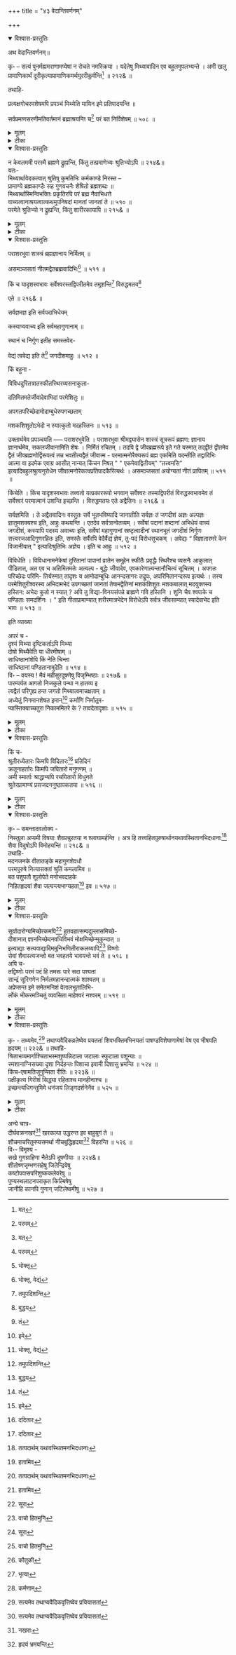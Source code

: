+++
title = "४३ वेदान्तिवर्णनम्"

+++

<details open><summary>विश्वास-प्रस्तुतिः</summary>

अथ वेदान्तिवर्णनम्॥

कृ॰ – सत्यं पुनर्मह्यमराणामप्येषां न रोचते नमस्क्रिया । यदेतेषु मिथ्यावादिन एव बहुलमुपलभ्यन्ते । अमी खलु प्रामाणिकार्थं दूरीकृत्याप्रामाणिकमर्थमुररीकुर्वन्ति[^674] ॥ २१२& ॥

[^674]:
     मत


तथाहि-

प्रत्यक्षगोचरमशेषमपि प्रपञ्चं मिथ्येति मायिन इमे प्रतिपादयन्ति ॥ 

सर्वप्रमाणसरणीमतिवर्तमानं ब्रह्माश्रयन्ति च[^675] परं बत निर्विशेषम् ॥ ५०८ ॥

[^675]:
     परमम्
</details>

<details><summary>मूलम्</summary>

अथ वेदान्तिवर्णनम्॥

कृ॰ – सत्यं पुनर्मह्यमराणामप्येषां न रोचते नमस्क्रिया । यदेतेषु मिथ्यावादिन एव बहुलमुपलभ्यन्ते । अमी खलु प्रामाणिकार्थं दूरीकृत्याप्रामाणिकमर्थमुररीकुर्वन्ति[^674] ॥ २१२& ॥

[^674]:
     मत


तथाहि-

प्रत्यक्षगोचरमशेषमपि प्रपञ्चं मिथ्येति मायिन इमे प्रतिपादयन्ति ॥ 

सर्वप्रमाणसरणीमतिवर्तमानं ब्रह्माश्रयन्ति च[^675] परं बत निर्विशेषम् ॥ ५०८ ॥

[^675]:
     परमम्
</details>

<details><summary>टीका</summary>

सत्यमिति । सत्यं 'क्रियासार्थित —' इत्यादिनोक्तं तथ्यमेव, पुनः किंतु एषां मह्यमराणामपि ब्राह्मणानामपि, अपिशब्दात्तत्वतस्तेषां पूज्यत्वं सूचितम् । नमस्क्रिया नमस्करणं, मह्यमिति शेषः । न रोचते । यद्यस्मादेतेषु ब्राह्मणेषु मध्ये मिथ्यावादिनः प्रपञ्चमिथ्याभाषिणः, असत्यभाषणशीला एव च बहुलं उपलभ्यन्ते दृश्यन्ते । अमी ब्राह्मणाः खलु प्रमाणेन चक्षुरादीन्द्रियसंनिकर्षेण प्रत्यक्षतया सिद्ध: प्रामाणिकः, शास्त्रतः सिद्धश्च तमर्थं शरीरादेः सत्यत्वादिकं कर्तव्यादिकं च दूरीकृत्य परित्यज्य, अप्रामाणिकं “यतो वाचो निवर्तन्ते अप्राप्य मनसा सह, न चक्षुषा गृह्यते नापि वाचा, नायमात्मा प्रवचनेन लभ्यो न मेधया न बहुना श्रुते न " इत्यादिश्रुतिभिः सर्वप्रमाणागोचरं स्वकपोलकल्पितं च अर्थम् उररीकुर्वन्ति अङ्गीकुर्वन्ति ॥ २१२& ॥

उक्तमेवार्थं विशदीकरोति—- प्रत्यक्षगोचरमिति । प्रत्यक्षस्य चक्षुरादीन्द्रियजातस्य गोचरं विषयीभूतमपि, सर्वैराकीटपतङ्गमा च देवर्षिभ्यः साक्षात्क्रियमाणतया दुःशकापह्नवमपीत्य हो साहसमिति भावः । अशेषं सकलं प्रपञ्चं चराचरात्मकं जगत् इमे पुरोदृश्यमाना मायायाः अविद्याया संबन्धो येषां ते मायिनः, संबन्धे मतुप् । स च प्रतिपाद्यप्रतिपादकभावः । मायावादिन इत्यर्थः । पक्षे मायिनः कपटिन: मिथ्येति स्वेन रूपेण निस्तत्त्व इति प्रतिपादयन्ति । " सर्वं विकारजातं मायामात्रं " द्वितीयकारणाभावादनुत्पन्नमिदं जगत् इदं प्रपञ्चं नास्त्येव नोत्पन्नं नो स्थितं जगत् " इत्यादिवचनैरिति भावः । पक्षे मिथ्येति परप्रतारणाय वास्तवरूपविपर्यासेन यथा— हीरकादिकं काचत्वेन प्रतिपादयन्ति महत्यारभट्या समर्थयन्ति । किं तर्हि ते परमार्थसन्न किमप्यङ्गीकुर्वन्तीत्याकाङ्क्षायामाह —– सर्वप्रमाणेति । सर्वाणि च प्रत्यक्षागमादीनि तत्र प्रत्यक्षाणि चक्षुरादीन्द्रियाणि आगमा-

च तेषां सरणीं पद्धतिं अतिक्रम्य वर्तमानं ' न

पुनः सरोषम् —   
हन्त ! ब्रह्मबन्धव इमे ब्रह्मणे परस्मै द्रुह्यन्ति ॥ २१३& ॥   
यतः   
यदेव सर्वज्ञमपास्तदोषं भवार्तिहारि श्रुतमागमान्ते ॥   
अज्ञं परं ब्रह्म तदेव भुङ्क्ते[^676] संसारतापानिति संगिरन्ते ॥ ५०९ ॥

[^676]:
     भोक्तृ


व्याख्या

तत्र चक्षुर्गच्छति न वाग्गच्छति नो मनो न विद्मो न विजानीमो यथैतदनुशिष्यादन्यदेव तद्विदितादथो अविदितादधि । इति शुश्रुम पूर्वेषां ये नस्तद्व्याचचक्षिरे । " " नायमात्मा प्रवचनेन लभ्यो न मेधया न बहुना श्रुतेन ।” इत्यादिबहुश्रुतेः सर्वप्रत्यक्षागमप्रमाणातीतमित्यर्थः । पक्षे सर्व प्रमाणबहिर्भूतत्वात्स्वकपोलकल्पितमित्यर्थः । अत एव विशिष्यते इतरव्यावृत्तत्वेन ज्ञायते यैस्ते विशेषाः प्रकाराः । धर्मा इति यावत् । ते निर्गता यस्मात् तन्निर्विशेषम् । पक्षे आदरातिशयप्रयोजकानितरसाधारणप्रशस्तगुणरहितं; परं “इन्द्रियाणि पराण्याहुरिन्द्रियेभ्यः परं मनः । मनसस्तु परा बुद्धिर्यो बुद्धेः परतस्तु सः ।" इत्यादिभगवद्वाक्यप्रामाण्यात्सर्वेभ्यः श्रेष्ठतमं पक्षे कुत्रापि केनाप्यदृष्टपूर्वस्वभावकं सकललोकविलक्षणमिति यावत् । ब्रह्म आश्रयन्ति स्वीकुर्वन्ति । बतेत्यानन्दे खेदे च ॥ ५०८ ॥

ननु परं ब्रह्माश्रयन्ति चेत् का हानि: सम्यगेव तदित्याशङ्कयाह - हन्तेति । ब्रह्मबन्धवः दुष्टब्राह्मणाः परस्मै इन्द्रियसंघातात् परत्र वर्तमानाय ब्रह्मणे परमात्मने द्रुह्यन्ति ॥ २१३& ॥

द्रोहप्रकारमेवोपपादयति-यदेवेति । आगमान्ते वेदान्ते यदेव ब्रह्म सर्वं जाग्रत्-स्वप्न सुषुप्त्यात्मकमवस्थात्रयं जानाति अन्तर्यामित्वेन प्रत्यक्षयतीति तथाभूतं सर्गस्थित्यादिकं वा जानातीति । तथा च श्रुतिः -- “ यः सर्वज्ञः सर्वविद् यस्यैष महिमा भुवि । " इति । अत एव अपास्ताः निर्गताः दोषाः जन्मादिविकारा यस्मात् तत् " न जायते म्रियते वा विपश्चिन्नायं कुतश्चिन्न बभूव कश्चित् । अजो नित्यः शाश्वतोऽयं पुराणो न हन्यते हन्यमाने शरीरे ।” इति श्रुतिरत्रार्थे प्रमाणम् । भवार्तिहारि संसारदुःखनिवर्तकं ज्ञात्वा स देवं सर्वपाशापहानिः क्षीणैः क्लेशैर्जन्ममृत्युप्रहाणिः । " इति श्रुतिरपि । इति श्रुतं आकर्णितं, तदेव परं ब्रह्म अज्ञं जीववत् किंचिज्ज्ञं, अल्पार्थे नव् । संसारतापान् जन्म-जरा-मरणादीन् भुङ्क्ते इति संगिरन्ते । " ज्ञाज्ञौ द्वावज्ञावनीशावजा ह्येका भोक्त-भोगार्थयुक्ता । अनन्तश्चात्मा विश्वरूपो ह्यकर्ता" । " द्वा सुपर्णा सयुजा सखाया समानं वृक्षं परिषस्वजाते । तयोरन्यः पिप्पलं स्वाद्वत्त्यनश्नन्नन्यो अभिचाकशीति । " इत्यादिबहुलश्रुतिभ्यः प्रतिपादयन्ति । जीव-ब्रह्मणोरैक्यप्रतिपादकानामेतत्कथनं व्याहन्यत इति भावः ॥ ५०९ ॥
</details>

<details open><summary>विश्वास-प्रस्तुतिः</summary>

न केवलममी परस्मै ब्रह्मणे द्रुह्यन्ति, किंतु तत्प्रमाणेभ्यः श्रुतिभ्योऽपि ॥ २१४&॥   
यतः-   
मिथ्यार्थावेदकत्वात् श्रुतिषु कुमतिभिः कर्मकाण्डे निरस्त –   
प्रामाण्ये ब्रह्मकाण्डैः सह गुणवचनैः शेषितो ब्रह्मशब्दः ॥   
मिथ्यार्थास्मिन्विभक्तिः प्रकृतिरपि परं ब्रह्म नैवाभिधत्ते   
वाच्यत्वानाश्रयत्वात्कथमुपनिषदां मानतां जानतां ते ॥ ५१० ॥   
परमेते श्रुतिभ्यो न द्रुह्यन्ति, किंतु शारीरकायापि ॥ २१५& ॥
</details>

<details><summary>मूलम्</summary>

न केवलममी परस्मै ब्रह्मणे द्रुह्यन्ति, किंतु तत्प्रमाणेभ्यः श्रुतिभ्योऽपि ॥ २१४&॥   
यतः-   
मिथ्यार्थावेदकत्वात् श्रुतिषु कुमतिभिः कर्मकाण्डे निरस्त –   
प्रामाण्ये ब्रह्मकाण्डैः सह गुणवचनैः शेषितो ब्रह्मशब्दः ॥   
मिथ्यार्थास्मिन्विभक्तिः प्रकृतिरपि परं ब्रह्म नैवाभिधत्ते   
वाच्यत्वानाश्रयत्वात्कथमुपनिषदां मानतां जानतां ते ॥ ५१० ॥   
परमेते श्रुतिभ्यो न द्रुह्यन्ति, किंतु शारीरकायापि ॥ २१५& ॥
</details>

<details><summary>टीका</summary>

नेति । तस्मिन् परब्रह्मणि विषये यानि प्रमाणानि यथार्थतद्भावप्रतिपादकानि तेभ्यः, श्रुतिभ्यः उपनिषद्भ्योऽपि द्रुह्यन्ति ॥ २१४& ॥

द्रोहप्रकारमेवाह - मिथ्येति । श्रुतिषु कर्मब्रह्मपरेषु सर्वेषु वेदवाक्येषु मध्ये मिथ्यार्थानां असत्यार्थानां " ज्योतिष्टोमेन स्वर्गकामो यजेत ” इत्यादिश्रुतिभिः स्वर्गप्राप्त्यादिरूपाणां आवेदकत्वाद्बोधकत्वाद्धेतोः कर्मकाण्डे मन्त्रब्राह्मणात्मके ब्रह्मकाण्डैः अपवादरूपोपनिषद्वाक्यैः " तद्यथेह कर्मचितो लोकः क्षीयत एवमेवामुत्र पुण्यचितो लोकः क्षीयते" इत्यादिभिः निरस्तं निवारितं प्रामाण्यं यस्य तथाभूते सति एभिः कुमतिभिः कुत्सितबुद्धिभिः, 'कुं कुत्सितं असत्यं प्रपञ्चं अतन्ति जानन्तीति तैः कुमतिभिः प्रपञ्चमिथ्यात्वज्ञातृभिरित्यर्थः । ' इति भावदर्प- णव्याख्यायामर्थान्तरं दृश्यते । तत्पक्षे । ' अत सातत्यगमने ' इत्यस्माद्धातोर्गत्य- र्थात् औणादिक इप्रत्यय इत्यवगन्तव्यम् । गत्यर्थस्य ज्ञानार्थकत्वं च । गुणवचनैः सगुणेश्वरप्रतिपादकैः कर्मकाण्डवाक्यैः सह ब्रह्म इत्येक एव शब्द: शेषितः एकार्थीकृतः, तत्र प्रमाणत्वेन स्वीकृत इत्यर्थः । उपनिषदां कर्मकाण्डापवादरूपत्वादेतदयुक्तमिति भावः । किंच अस्मिन् ब्रह्मशब्दे विभक्तिः सु औ इत्यादिरूपा मिथ्यार्था निरर्थका । ब्रह्मणः सदैकरूपत्वात् द्वित्वबहुत्वाभावादित्यर्थः । ततश्च प्रकृतिः केवलं विभक्तिरहितं रूपं वाच्यत्वस्य शब्दप्रतिपाद्यत्वस्य अनाश्रयत्वादनधिकरणत्वाद्धेतोः परं ब्रह्म नैवाभिधत्ते नैव बोधयति । ततः ते अद्वैतवादिनः उपनिषदां मानतां प्रामाण्यं कथं जानतां विदन्तु ? नैव ज्ञातुं शक्नु- वन्तीत्यर्थः ॥ ५१० ॥

परमिति । किंच परं अन्यदपि कथयामीति शेषः । एते केवलं श्रुतिभ्यो वेदेभ्य एव दुह्यन्तीत्येतावदेव न, किंतु शरीरमधिकृत्य कृतं शारीरकं श्रीमद्व्यासनिर्मितं ब्रह्मसूत्ररूपं शास्त्रं तस्मै अपि द्रुह्यन्ति । उपनिषत्प्रतिपादितार्थमेव स्पष्टीकर्तु तत्रभवता व्यासेन ब्रह्मसूत्ररूपं शास्त्रं व्यरचि, तत्रापि द्रोहाचरणमन्याय्यमित्यपिशब्दाद्बोध्यम् ॥ २१५& ॥
</details>

<details open><summary>विश्वास-प्रस्तुतिः</summary>

पराशरभुवा शास्त्रं ब्रह्मज्ञानाय निर्मितम् ॥

असमञ्जसतां नीतमद्वैतब्रह्मवादिभिः[^677] ॥ ५११ ॥

[^677]:
     भोक्तृ, वेद्यं 


किं च यादृशस्वभावः सर्वेश्वरस्तद्विपरीतमेव तमुशन्ति[^678] विरुद्धमतय[^679]

[^678]:
     तमुपदिशन्ति


[^679]:
     बुद्धय


एते ॥ २१६& ॥

सर्वज्ञमज्ञ इति सर्वपदाभिधेयम्

कस्याप्यवाच्य इति सर्वमहागुणानाम् ॥

स्थानं च निर्गुण इतीह समस्तवेद-

वेद्यं त्ववेद्य इति ते[^680] जगदीशमाहुः ॥ ५१२ ॥

[^680]:
     तं


किं बहुना -

विविधदुरितत्रातस्फीतस्थिरव्यसनाकुला-

दतिमितमतेर्जीवादेवाभिदां परमेशितुः ॥

अपगतपरिच्छेदामोदाम्बुधेरुपगच्छताम्

मशकशिशुतोऽभेदो न स्यात्कुतो मदहस्तिनः ॥ ५१३ ॥

उक्तार्थमेव प्रपञ्चयति —– पराशरभुवेति । पराशरभुवा श्रीमद्व्यासेन शास्त्रं सूत्ररूपं ब्रह्मण: ज्ञानाय ज्ञानार्थमेव, सकलजीवानामिति शेषः । निर्मितं रचितम् । तदपि द्वे जीवब्रह्मरूपे इते गते यस्मात् तद्द्वीतं द्वीतमेव द्वैतं जीवब्रह्मणोर्द्विरूपत्वं तन्न भवतीत्यद्वैतं जीवात्म - परमात्मनोरैक्यरूपं ब्रह्म एकमिति वदन्तीति तद्वादिभिः आत्मा वा इदमेक एवाग्र आसीत् नान्यत् किंचन मिषत् " " एकमेवाद्वितीयम्” “तत्त्वमसि” इत्यादिबहुलश्रुत्यनुरोधेन जीवात्मनोरेकत्वप्रतिपादकैरित्यर्थः । असमञ्जसतां अयोग्यतां नीतं प्रापितम् ॥ ५११ ॥

किंचेति । किंच यादृशस्वभावः तत्त्वतो यत्प्रकाररूपो भगवान् सर्वेश्वरः तस्माद्विपरीतं विरुद्धस्वभावमेव तं सर्वेश्वरं परमात्मानं उशन्ति इच्छन्ति । विरुद्धमतयः एते अद्वैतिनः ॥ २१६& ॥

सर्वज्ञमिति । ते अद्वैतवादिनः वस्तुतः सर्वे भूतभविष्यादि जानातीति सर्वज्ञः तं जगदीशं अज्ञः अल्पज्ञः ज्ञातुमशक्यश्च इति, आहुः कथयन्ति । एतदेव सर्वत्रान्वेतव्यम् । सर्वेषां पदानां शब्दानां अभिधेयं वाच्यं जगदीशं, कस्यापि पदस्य अवाच्यः इति, सर्वेषां महागुणानां स्रष्टृत्वादीनां स्थानभूतं जगदीशं निर्गुणः सत्त्वरजआदिगुणरहितः इति, समस्तैः सर्वैरपि वेदैर्वैद्यं ज्ञेयं, तु-पदं विरोधसूचकम् । अवेद्यः “ विज्ञातारमरे केन विजानीयात् " इत्यादिश्रुतिभिः अज्ञेय । इति च आहुः ॥ ५१२ ॥

विविधेति । विविधानामनेकेषां दुरितानां पापानां व्रातेन समूहेन स्फीतैः प्रवृद्धैः स्थिरैश्च व्यसनैः आकुलात् पीडितात्, अत एव च अतिमितमतेः अत्यल्प - बुद्धेः जीवादेव, एवकारेणात्यन्तानौचित्यं सूचितम् । अपगतः परिच्छेदः परिमि- तिर्यस्मात् तादृशः य आमोदाम्बुधिः आनन्दसागरः तद्रूपः, अपरिमितानन्दरूप इत्यर्थः । तस्य परमेशितुरीश्वरस्य अभिदामभेदं उपगच्छतां जानतां तेषामद्वैतिनां मशकशिशुतः मशकबालात् मदयुक्तस्य हस्तिन: अभेदः कुतो न स्यात् ? अपि तु विद्या-विनयसंपन्ने ब्राह्मणे गवि हस्तिनि । शुनि चैव श्वपाके च पण्डिताः समदर्शिनः । " इति गीताप्रामाण्यात् शरीरमात्रभेदेन विरोधेऽपि सर्वत्र जीवसाम्यात् स्यादेवाभेद इति भावः ॥ ५१३ ॥

इति व्याख्या

अपरं च -   
दृश्यं मिथ्या दृष्टिकर्ताऽपि मिथ्या   
दोषो मिथ्यैवेति या धीरमीषाम् ॥   
साधिष्ठानांशेपि किं नेति चिन्ता   
साधिष्ठानां पण्डितानामुदेति ॥ ५१४ ॥   
वि॰ – वयस्य ! मैवं महीसुरदूषणेषु विजृम्भिष्ठाः ॥ २१७& ॥   
पारम्पर्यत आगतो निजकुले पन्था न हातव्य इ   
त्यद्वैतं परिगृह्य हन्त जगतो मिथ्यात्वमाचक्षताम् ॥   
अध्येतुं निगमानशेषत इमान्[^681] कर्माणि निर्मातुम-   
प्यास्तिक्याच्चतुरा निकाममितरे के ? तावदेतादृशाः ॥ ५१५ ॥

[^681]:
     इमे
</details>

<details><summary>मूलम्</summary>

पराशरभुवा शास्त्रं ब्रह्मज्ञानाय निर्मितम् ॥

असमञ्जसतां नीतमद्वैतब्रह्मवादिभिः[^677] ॥ ५११ ॥

[^677]:
     भोक्तृ, वेद्यं 


किं च यादृशस्वभावः सर्वेश्वरस्तद्विपरीतमेव तमुशन्ति[^678] विरुद्धमतय[^679]

[^678]:
     तमुपदिशन्ति


[^679]:
     बुद्धय


एते ॥ २१६& ॥

सर्वज्ञमज्ञ इति सर्वपदाभिधेयम्

कस्याप्यवाच्य इति सर्वमहागुणानाम् ॥

स्थानं च निर्गुण इतीह समस्तवेद-

वेद्यं त्ववेद्य इति ते[^680] जगदीशमाहुः ॥ ५१२ ॥

[^680]:
     तं


किं बहुना -

विविधदुरितत्रातस्फीतस्थिरव्यसनाकुला-

दतिमितमतेर्जीवादेवाभिदां परमेशितुः ॥

अपगतपरिच्छेदामोदाम्बुधेरुपगच्छताम्

मशकशिशुतोऽभेदो न स्यात्कुतो मदहस्तिनः ॥ ५१३ ॥

उक्तार्थमेव प्रपञ्चयति —– पराशरभुवेति । पराशरभुवा श्रीमद्व्यासेन शास्त्रं सूत्ररूपं ब्रह्मण: ज्ञानाय ज्ञानार्थमेव, सकलजीवानामिति शेषः । निर्मितं रचितम् । तदपि द्वे जीवब्रह्मरूपे इते गते यस्मात् तद्द्वीतं द्वीतमेव द्वैतं जीवब्रह्मणोर्द्विरूपत्वं तन्न भवतीत्यद्वैतं जीवात्म - परमात्मनोरैक्यरूपं ब्रह्म एकमिति वदन्तीति तद्वादिभिः आत्मा वा इदमेक एवाग्र आसीत् नान्यत् किंचन मिषत् " " एकमेवाद्वितीयम्” “तत्त्वमसि” इत्यादिबहुलश्रुत्यनुरोधेन जीवात्मनोरेकत्वप्रतिपादकैरित्यर्थः । असमञ्जसतां अयोग्यतां नीतं प्रापितम् ॥ ५११ ॥

किंचेति । किंच यादृशस्वभावः तत्त्वतो यत्प्रकाररूपो भगवान् सर्वेश्वरः तस्माद्विपरीतं विरुद्धस्वभावमेव तं सर्वेश्वरं परमात्मानं उशन्ति इच्छन्ति । विरुद्धमतयः एते अद्वैतिनः ॥ २१६& ॥

सर्वज्ञमिति । ते अद्वैतवादिनः वस्तुतः सर्वे भूतभविष्यादि जानातीति सर्वज्ञः तं जगदीशं अज्ञः अल्पज्ञः ज्ञातुमशक्यश्च इति, आहुः कथयन्ति । एतदेव सर्वत्रान्वेतव्यम् । सर्वेषां पदानां शब्दानां अभिधेयं वाच्यं जगदीशं, कस्यापि पदस्य अवाच्यः इति, सर्वेषां महागुणानां स्रष्टृत्वादीनां स्थानभूतं जगदीशं निर्गुणः सत्त्वरजआदिगुणरहितः इति, समस्तैः सर्वैरपि वेदैर्वैद्यं ज्ञेयं, तु-पदं विरोधसूचकम् । अवेद्यः “ विज्ञातारमरे केन विजानीयात् " इत्यादिश्रुतिभिः अज्ञेय । इति च आहुः ॥ ५१२ ॥

विविधेति । विविधानामनेकेषां दुरितानां पापानां व्रातेन समूहेन स्फीतैः प्रवृद्धैः स्थिरैश्च व्यसनैः आकुलात् पीडितात्, अत एव च अतिमितमतेः अत्यल्प - बुद्धेः जीवादेव, एवकारेणात्यन्तानौचित्यं सूचितम् । अपगतः परिच्छेदः परिमि- तिर्यस्मात् तादृशः य आमोदाम्बुधिः आनन्दसागरः तद्रूपः, अपरिमितानन्दरूप इत्यर्थः । तस्य परमेशितुरीश्वरस्य अभिदामभेदं उपगच्छतां जानतां तेषामद्वैतिनां मशकशिशुतः मशकबालात् मदयुक्तस्य हस्तिन: अभेदः कुतो न स्यात् ? अपि तु विद्या-विनयसंपन्ने ब्राह्मणे गवि हस्तिनि । शुनि चैव श्वपाके च पण्डिताः समदर्शिनः । " इति गीताप्रामाण्यात् शरीरमात्रभेदेन विरोधेऽपि सर्वत्र जीवसाम्यात् स्यादेवाभेद इति भावः ॥ ५१३ ॥

इति व्याख्या

अपरं च -   
दृश्यं मिथ्या दृष्टिकर्ताऽपि मिथ्या   
दोषो मिथ्यैवेति या धीरमीषाम् ॥   
साधिष्ठानांशेपि किं नेति चिन्ता   
साधिष्ठानां पण्डितानामुदेति ॥ ५१४ ॥   
वि॰ – वयस्य ! मैवं महीसुरदूषणेषु विजृम्भिष्ठाः ॥ २१७& ॥   
पारम्पर्यत आगतो निजकुले पन्था न हातव्य इ   
त्यद्वैतं परिगृह्य हन्त जगतो मिथ्यात्वमाचक्षताम् ॥   
अध्येतुं निगमानशेषत इमान्[^681] कर्माणि निर्मातुम-   
प्यास्तिक्याच्चतुरा निकाममितरे के ? तावदेतादृशाः ॥ ५१५ ॥

[^681]:
     इमे
</details>

<details><summary>टीका</summary>

दृश्यमिति । द्रष्टुं योग्यं दृश्यं रज्जु - सर्पादि, शुक्ति - रजतादिकं वा, मिथ्या असत्यं, दृष्टेरयं सर्पः, इदं रजतं, इत्यादिभ्रान्तेः कर्ता आश्रयो देवदत्तादिश्चापि मिथ्या, दोषः पित्तादिश्च मिथ्यैव । अत्र दृश्य-दृष्टिकर्तृ-दोषशब्दैः क्रमेण सकलप्रपञ्च- अन्तःकरणावच्छिन्नचैतन्य - अज्ञानानि ग्राह्याणि । तेनैतत्रयमपि ज्ञानोत्तरकाले बाधप्रतीतेर्मिथ्यैवावभासते इत्यद्वैतवेदान्तिनामभिप्रायः । इत्युक्तप्रकारा या अमीषामद्वैतवादिनां धीर्ज्ञानं विद्यते सा दृश्याद्यंशत्रयेऽपि मिथ्येति बुद्धिः अधिष्ठानं आश्रयः रज्जुः शुक्तिर्वा, परब्रह्म च तस्मिन्नंशेऽपि किं कुतो न भवति ? इत्येवंप्रकारा चिन्ता साधिष्ठानां श्रेष्ठानां पण्डितानां विदुषामुदेति उत्पद्यते । अत्र केचित् 'अज्ञाननाशात् सत्ये अधिष्ठानांशे सा मिथ्याबुद्धिर्नोत्पद्यते इत्यद्वैतिनामभिप्रायः । अत एव आधिना कामादिमनोव्यथया सहिताः तिष्ठन्तीति साधिष्ठाः गाढाज्ञानिनस्तेषामेवेदृशी चिन्ते- ति न्यायावतारः ' इत्याहुः ॥ ५१४ ॥

वयस्येति । एवमुक्तप्रकारेण मा विजृम्भिष्ठाः उद्युक्तो मा भव ॥ २१७& ॥

पारम्पर्यत इति । निजकुले स्ववंशे परम्परायाः श्रीमद्व्यास-शंकराचार्यादि-प्राचीनसंप्रदायस्य भावः पारम्पर्यं तस्मादिति ततः आगतः प्राप्तः पन्था अद्वैतमार्गः अन्यथा अतिप्राचीन परंपरागतसंप्रदायत्यागदोषापातप्रसङ्गादिति भावः । अनेन अद्वैतसंप्रदायः- माध्वरामानुजीयादिसंप्रदायवन्नाधुनिकः, केवलं स्वकपोलकल्पितसिद्धश्च किन्तु अतिप्राचीनश्रुत्यर्थानुसरणपूर्वकं श्रीमद्व्यास शंकरप्रभृतिभिरीश्वरांशैरेव प्रवर्तित इति प्रतीयते । इति हेतोः अद्वैतं जीवेश्वरयोरैक्यं परिगृह्य जगतः मिथ्यात्वमसत्यत्वं आचक्षतां कथयताम् । एते अद्वैतवादिन इति शेषः । अतिसर्गे लोट् । हन्तेति हर्षे "नेह नानास्ति किंचन" 'मृत्योः स मृत्युमाप्नोति य इह नानेव पश्यति ।" इत्यादिश्रुतिप्रामाण्यात् एकमात्मानं विनाऽन्यत् सर्वमपि जगन्मिथ्यैवेति भावः । किंच एते इमान् प्रसिद्धान् निगमान् स्वस्वशास्त्रीयऋगादिवेदान् अशेषत: मूलमारभ्य समाप्तिपर्यन्तं अध्येतुं अभ्यसितुं, तदुक्तानि कर्माणि नित्यनैमित्तिकादीनि आस्तिक्यात् अस्ति वेदविहितं सत्यमिति बुद्धिर्येषां ते आस्तिकाः तेषां भावस्तस्माद्धेतोः निकामं यथेच्छं निर्मातुमाचरितुमपि चतुराः कुशलाः इतरे अद्वैतिभ्योऽन्ये एतादृशाः अद्वैतिसमाः के सन्ति ? न केपीति भावः । अनेन वैष्णवादयो न तावद्वेदस्यैकं मन्त्रमपि यथार्थतया पठितुं शक्ता इति प्रसिद्धिः सूचिता । दृश्यते हि सांप्रतमप्येवं रीतिः केषुचित् कर्नाटकीयवैष्णवेषु ॥ ५१५ ॥
</details>

<details open><summary>विश्वास-प्रस्तुतिः</summary>

किं च-   
श्रुतीरध्येतारः किमपि विदितारः[^682] प्रतिदिनं   
क्रतूनाहर्तारः किमपि जपितारो मनुगणम् ॥   
अमी स्मार्ताः श्राद्धान्यपि रचयितारो विधुनते   
श्रुतेरप्रामाण्यं प्रसजदननुष्ठापकतया ॥ ५१६ ॥

[^682]:
     ददितारः
</details>

<details><summary>मूलम्</summary>

किं च-   
श्रुतीरध्येतारः किमपि विदितारः[^682] प्रतिदिनं   
क्रतूनाहर्तारः किमपि जपितारो मनुगणम् ॥   
अमी स्मार्ताः श्राद्धान्यपि रचयितारो विधुनते   
श्रुतेरप्रामाण्यं प्रसजदननुष्ठापकतया ॥ ५१६ ॥

[^682]:
     ददितारः
</details>

<details><summary>टीका</summary>

श्रुतीरिति । अमी स्मार्ताः अद्वैतिनः अत्र स्मार्तपदं अद्वैतिषु योगरूढं पङ्कजादिवदिति बोध्यम् । श्रुतीर्वेदान् प्रतिदिनं ब्रह्मयज्ञसमये इति शेषः । अध्येतारः पठितारः । न केवलं पठितार एव, किंतु किमपि यथामति विदितारः तदुक्तमर्थमपि जानन्तः, ऋतून् ज्योतिष्टोमादियज्ञान् आहर्तारः कर्तारः, किमपि यथाशक्ति मनुगणं स्वसंप्रदायप्रोक्तं मन्त्रसमुदायं जपितारः जपं कुर्वन्तः क्वचित् 'ददितारः प्रतिदिनम्' इति पाठः । तत्पक्षे दानं कुर्वाणा इत्यर्थः । श्राद्धानि प्रतिवार्षिक विहितानि पितृतृप्तिकराणि अपिः समुच्चयार्थकः । रचयितारः कुर्वन्तश्च सन्तः अननुष्ठापकतया अध्ययन- तदर्थज्ञान- होम-जपाद्याचरणाभावतया प्रसजति निकटं प्राप्नोतीति प्रसजत् नित्यं प्राप्नुवत् श्रुतेरृगादेर्वेदस्य अप्रामाण्यं प्रमाणत्वाभावं विधुनते निरस्यन्ति । यथार्थानुष्ठानाभावात् श्रुतेरप्रामाण्यं प्राप्तावसरमिति भावः । अत्र वेदाप्रामाण्यनिरसनद्वारा अद्वैतवादिनां वेदप्रमाणकत्वेन तदुक्तानुष्ठानतया च जगन्मिथ्यात्वादिकाः सकला अपि सिद्धान्ताः सप्रमाणास्तेनैव हेतुना पूर्वोक्तानि सकला- न्यपि दूषणानि निष्फलानीति सूचितम् । एवमेव भावदर्पणकृतोप्यभिप्रायः ॥५१६॥
</details>

<details open><summary>विश्वास-प्रस्तुतिः</summary>

कृ॰ – समन्तादवलोक्य -   
निस्तुला अप्यमी विषयाः शैवप्रचुरतया न श्लाघामर्हन्ति । अत्र हि तत्त्वहितपुरुषार्थानयथावस्थितानभिदधानाः[^683] शैवा विदुषोऽपि विमोहयन्ति ॥ २१८& ॥   
तथाहि-   
मदनजनके वीतातङ्के महागुणशेवधौ   
परमपुरुषे नित्यासक्तां श्रुतिं कमलामिव ॥   
बत पशुपतौ शूलोपेते मनोभवदाहके   
निहितहृदयां शैवा जल्पन्त्यभाग्यहता[^684] इव ॥ ५१७ ॥

[^683]:
     तत्पदार्थम् यथावस्थितमनभिदधानाः


[^684]:
     हतामिव
</details>

<details><summary>मूलम्</summary>

कृ॰ – समन्तादवलोक्य -   
निस्तुला अप्यमी विषयाः शैवप्रचुरतया न श्लाघामर्हन्ति । अत्र हि तत्त्वहितपुरुषार्थानयथावस्थितानभिदधानाः[^683] शैवा विदुषोऽपि विमोहयन्ति ॥ २१८& ॥   
तथाहि-   
मदनजनके वीतातङ्के महागुणशेवधौ   
परमपुरुषे नित्यासक्तां श्रुतिं कमलामिव ॥   
बत पशुपतौ शूलोपेते मनोभवदाहके   
निहितहृदयां शैवा जल्पन्त्यभाग्यहता[^684] इव ॥ ५१७ ॥

[^683]:
     तत्पदार्थम् यथावस्थितमनभिदधानाः


[^684]:
     हतामिव
</details>

<details><summary>टीका</summary>

उक्तार्थाङ्गीकारपूर्वकमाह कृशानुः - निस्तुला इति । अमी विषया देशाः निस्तुला वेदविहितकर्म-ज्ञानविद्बहुजनसत्त्वान्निरुपमा अपि, शिवस्य भक्ताः शैवास्ते प्रचुरा: बहुला येषु ते तत्प्रचुरास्तेषां भावस्तत्ता तथा हेतुना श्लाघां प्रशंसां नार्हन्ति, तस्याः न योग्या भवन्ति । सन्तु नाम शैवाः किं वा तेन प्रशंसानर्हत्वमिति चेदाह –

अत्रहीति । अत्र एषु देशेषु हि तत्त्वतः सत्यतया हिता हितकरा ये पुरुषार्थास्तान् अयथावस्थितान् स्थितिमतिक्रम्य वर्तमानान् विरुद्धस्वभावानिति यावत् । अभिदधानाः प्रतिपादयन्तः सन्तः क्वचित् 'तत्पदार्थ यथावस्थितमनभिदधानाः ' इति पाठः तत्पक्षे तदिति पदस्य शब्दस्य अर्थ ब्रह्मरूपं यथावस्थितं स्थितिनमतिक्रम्य वर्तमानं, यथास्थितस्वभावमित्यर्थः । अनभिदधानाः अकथयन्तः सन्त इत्यर्थः । शैवा विदुषोऽपि पुरुषान् किमुतान्यान् विमोहयन्ति विभ्रमयन्ति ॥ २१८& ॥

मोहनप्रकारमेव स्पष्टतयाह - मदनजनक इति । वीताः गताः आतङ्काः रोगाः दोषाश्च यस्मात् तस्मिन् महतां स्रष्टृत्वपालकत्वादीनां गुणानां शेवधौ निधौ मदनस्य कामस्य जनके पितरि परमपुरुषे देवानामपि श्रेष्ठपुरुषे विष्णौ नित्यं संततमासक्तां अनुरक्तां, अत एव कमलां लक्ष्मीमिव स्थितां श्रुतिं सर्वमपि वेदं शूलेन रोगेण, शूलनामकायुधविशेषेण चोपेते युक्ते पशूनां गवादीनां ब्रह्मादिदेवानां च पतिस्तस्मिन् मनोभवस्य मदनस्य दाहके शिवे निहितम् अनुरक्तं स्थापितं च हृदयं मनः अभिप्रायश्च यस्याः सा तां श्रुतिं अभाग्येन प्राक्तनदुष्कर्मणा हता नष्टा इव शैवा: जल्पन्ति वर्णयन्ति । अत्र शैवानां तात्पर्यं वर्णितं भावदर्पणकृता तदित्थम् - 'महतां अगुणानां कामक्रोधादीनां शेवधिर्यस्मात्तस्मिन् राग-द्वेषादिजनके अत एव मदनस्य स्मरविकारस्य जनके अत एव विशेषेण इताः प्राप्ताः आतङ्काः तापास्त्रयः यस्मात्तस्मिन् तज्जनके " रुक् -ताप- शङ्कास्वातङ्कः" इत्यमरः । परं भृशं अपुरुषे अल्पपुरुषे, अनुदरा कन्येत्यादाविव अल्पार्थे नञ्समासः । नित्यं आ ईषदंशेन सक्तां अत एव के चित्ते मलं अपुरुषसंबन्धजन्यदुःखं यस्यास्तथोक्तामिव स्थितां "काश्चित्तात्म-रवि-ब्रह्म-वाताः" इति कोशः । अत एव च अभाग्यहतामिव श्रुतिं मनसि भवन्तीति मनोभवाः कामादयस्तद्दाहके शूलमिव शूलम् अज्ञाननाशकं ज्ञानं तेनोपेते प्राप्ये इत्यर्थः । पशुपतौ सर्वेश्वरे निहितहृदयां शैवाः जल्पन्ति' इति ॥ ५१७ ॥
</details>

<details open><summary>विश्वास-प्रस्तुतिः</summary>

सूर्यादारोग्यमिच्छेत्कमपि[^685] हुतवहात्सम्पदुल्लासमिच्छे-   
दीशानात् ज्ञानमिच्छेदनवधिविभवं मोक्षमिच्छेन्मुकुन्दात् ॥   
इत्याद्याः सत्यवाद्यादिममुनिभणितीराकलय्यापि[^686] विष्णोः   
सेवां शैवास्त्यजन्तो बत भवहतये भावयन्ते भवं ते ॥ ५१८ ॥   
अपि च-   
तद्विष्णोः परमं पदं हि तमसः पारे सदा पश्यता   
सान्द्रं सूरिगणेन निर्मलमहानन्दात्मकं शाश्वतम् ॥   
अप्रेप्सन्त इमे समेतमनिशं वेतालभूतालिभि-   
र्लोकं भीकरमञ्चितुं व्यवसिता माहेश्वरं नश्वरम् ॥ ५१९ ॥

[^685]:
     सूरा


[^686]:
     वाचो हितमुनि
</details>

<details><summary>मूलम्</summary>

सूर्यादारोग्यमिच्छेत्कमपि[^685] हुतवहात्सम्पदुल्लासमिच्छे-   
दीशानात् ज्ञानमिच्छेदनवधिविभवं मोक्षमिच्छेन्मुकुन्दात् ॥   
इत्याद्याः सत्यवाद्यादिममुनिभणितीराकलय्यापि[^686] विष्णोः   
सेवां शैवास्त्यजन्तो बत भवहतये भावयन्ते भवं ते ॥ ५१८ ॥   
अपि च-   
तद्विष्णोः परमं पदं हि तमसः पारे सदा पश्यता   
सान्द्रं सूरिगणेन निर्मलमहानन्दात्मकं शाश्वतम् ॥   
अप्रेप्सन्त इमे समेतमनिशं वेतालभूतालिभि-   
र्लोकं भीकरमञ्चितुं व्यवसिता माहेश्वरं नश्वरम् ॥ ५१९ ॥

[^685]:
     सूरा


[^686]:
     वाचो हितमुनि
</details>

<details><summary>टीका</summary>

सूर्यादिति । सूर्यात् सूर्यमुपास्य, ल्यब्लोपे पञ्चमी । आरोग्यं इच्छेत्, हुतवहादग्नेः कमप्यनिर्वचनीयं संपदः धनादिसंपत्तेः उल्लासं विस्तारं इच्छेत्, ईशानात् भगवतः शंकरात् ज्ञानं परमात्मविषयं इच्छेत्, अनवधिर्निःसीमः विभव ऐश्वर्यं यस्मिन् तथाभूतम् अनश्वरसुखादिसंपद्युक्तमित्यर्थः । मोक्षं मुक्तिं मुकुन्दात् भगवतः श्रीविष्णोः इच्छेत्, इत्याद्याः सत्यवादिनो यथार्थवत्तारः ये आदिमाः प्रथमाः मुनयः व्यास- वाल्मीकादयस्तेषां भणितीर्वाक्यानि "आरोग्यं भास्करादिच्छेत्" इत्याद्याः आकलय्य ज्ञात्वापि शैवा: भवस्य संसारस्य हृतये नाशार्थं विष्णोः सेवां परिचर्यां त्यजन्तः सन्तः, ते भवं शिवमेव भावयन्ते पूजयन्ति । अत्रार्थे शैवानामेवमभिप्रायः - " तरति शोकमात्मवित् ज्ञात्वा देवं मृत्युमुखात् प्रमुच्यते, ज्ञानादेव तु कैवल्यम्" इत्यादिबहुलश्रुति स्मृतिप्रामाण्याज्ज्ञानेनैव मोक्षः, तज्ज्ञानं च "ईशान: सर्वविद्यानामीश्वरः” इत्यादिश्रुतिभ्यः शिवादेव प्राप्नोति ततश्च युक्तमेव तद्भ- जनमिति ॥ ५१८ ॥

तदिति । तमसः अज्ञानस्य पारे समाप्तौ सत्यां अज्ञानविनाशे सतीत्यर्थः । पश्यता अवलोकयता सूरीणां ज्ञानिनां गणेन समुदायेन सनक - नारदादिज्ञानिमुनिसमुदायेनेत्यर्थः । सान्द्रं निबिडं व्याप्तमिति यावत् । निर्मलः जन्म-मरणादिविकाररहितश्चासौ महानन्दः अतिशयानन्दश्च स आत्मा स्वरूपं यस्य सः तथाभूतं अत एव शाश्वतं विनाशरहितं अत एव च परमं सर्वोत्तमं हिः समुच्चायकः । तत् प्रसिद्धं विष्णोः पदं वैकुण्ठम् अप्रेप्सन्तः अनिच्छन्तः सन्तः वेताल: पिशाचसेनानीश्च भूतानि च तेषामालिभिः पतिभिः, वेतालो नाम पिशाचसेनापतिरिति हि रुद्रपटले पिशाचसाधनप्रकरणे दृश्यते । "वेतालो नीलदेहोऽसौ पिशाचगणनायकः । सर्वकार्यकरः शंभो: सेनानीः शवभूमिग: । " इति । एतेन 'वेताला नाम भूतानि' इति भावदर्पणकारोक्तं व्याख्यानं परास्तम् । यद्वा वेतालस्य भूताना- माधिपत्ये सेनानीत्वे वा सत्यपि भूतत्वं पिशाचत्वं वा नापैति । यथा मनुजसेनानेः । प्रत्यक्षशिवसंनिधौ च तदितरक्षुद्रभूतानां प्रयोजनाभावात् युक्तमेव पूर्वोक्तं व्याख्यानमिति समाधेयम् । अनिशं संततं समेतं व्याप्तं अत एव भीकरं सर्वलोकानां भयोत्पादकं, नश्वरं विनाशयुक्तं च महेश्वरस्यायं माहेश्वरः तं लोकं कैलासं अञ्चितुं गन्तुं व्यवसिताः कृतनिश्चयाः इमे शैवाः सन्ति । 'वस्तुतस्तु “यस्य ब्रह्मा च विष्णुश्च उभे भवत ओदनः । मृत्युरस्योपसेचनम् ।" इति श्रुत्या वैकारिकमूर्तित्रयावासानां त्रयाणामपि नश्वरत्वेन निर्विकार सदाशिवावासपरमकैलासकादिषु शैवेषूक्तदूषणमारोपितमेवेति ध्येयम्' इति भावदर्पणकारः ॥ ५१९ ॥

वि॰ - सखे गुणग्रहणकुतूहली[^687] भूयाः ॥ २१९& ॥   
नित्यं कर्म समाचरन्ति निगमान् शास्त्राणि चाधीयते   
संतन्वन्ति च सप्ततन्तु निचयं धिन्वन्ति भक्त्यातिथीन्[^688] ॥   
साम्बं त्र्यम्बकमर्चयन्ति शुचयः शैवाः सदैवादरा-   
देषामीदृशधर्मणां[^689] कतिपये दोषा विषह्या न किम् ? ॥ ५२० ॥

[^687]:
     कौतुकी


[^688]:
     भृत्या


[^689]:
     कर्मणाम्


सख इति । गुणग्रहणे यथार्थगुणाङ्गीकारे कुतूहलं कौतुकं यस्यास्ति स तत्कु- तूहली भूयाः भव ॥ २१९ ॥

के वा शैवानां गुणा इत्यपेक्षायामाह - नित्यमिति । शुचयः पवित्राः शैवाः सदैव नित्यमेव आदरात् नित्यं संध्योपासनादिकं कर्म सं सम्यक्, न तु यथाकथंचित्, आचरन्ति, निगमान् वेदान् शास्त्राणि च अधीयते अभ्यस्यन्ति सप्ततन्तूनां नित्यनैमित्तिकादियज्ञानां निचयं समुदायं संतन्वन्ति सम्यगनुतिष्ठन्ति च भक्त्या प्रेम्णा अतिथीनभ्यागतान् धिन्वन्ति प्रीणयन्ति, अम्बया भगवत्या पार्वत्या सहितः साम्बः तं त्रीणि अम्बकानि नेत्राणि यस्य सः तं शिवं भक्त्येत्यत्रापि संबन्धनीयम् । अर्चयन्ति पूजयन्ति । ईदृशाः पूर्वोक्तरीत्या शुद्धाः धर्माः पुण्यकर्माणि येषां "धर्माः पुण्य-यम- न्याय - स्वभावाचार - सोमपाः ।” इत्यमरः । तथाभूतानां “धर्माद- निच् केवलात्” इति समासान्तो ऽनिच्प्रत्ययः । एषां शैवानां कतिपये बहुगुणसमवाये द्वित्राः दोषाः विषयाः विशेषेण सहनीया न किम् ? अपि तु “ एकोहि दोषो गुणसंनिपाते निमज्जतीन्दोः किरणेष्विवाङ्गः ।" इति न्यायमाश्रित्यावश्यं सह्या एवेति भावः ॥ ५२० ॥

 

अन्यच्च श्रोतव्यम् ॥ २२०& ॥   
स्मरहरपरिचर्या सांप्रतं तन्यते या   
जनयति हरिभक्तिं हन्त जन्मान्तरे सा ॥   
शमितदुरित वर्गं सा च सूतेऽपवर्गम्   
कुत इव फलहानिः ? कुर्वतां शर्वपूजाम् ॥ ५२१ ॥   
परंतु –   
सा रुद्रभक्तिर्वितनोति भद्रं या विष्णुविद्वेषलवासहिष्णुः ॥   
त एव धर्माय भवन्ति दाराः कदापि यान्नाभिमृशन्ति जाराः ॥ ५२२ ॥   
शेषशायिविद्वेष एव हि मूर्धाभिषिक्तो दोषः पुरुषाणाम् ॥ २२१& ॥   
पश्य-   
नास्तिक्यमावहति नारकमातनोति   
प्रौढिं निहन्ति परिलुम्पति संपदं च ॥   
आयुः क्षिणोत्युपचिनोति समस्तदोषान्   
द्वेषो मुकुन्दविषयो विषयोगतुल्यः ॥ ५२३ ॥

किंचैतेषां शिवपूजनं हरिभक्तिजननद्वाराऽपवर्गसाधकमतो महदुपकारकं तदिति वक्तुमवतारयति -- अन्यच्चेति ॥ २२०& ॥

स्मरहरेति । सांप्रतमधुना स्मरहरस्य शिवस्य परिचर्या पूजा या तन्यते क्रियते, जनैरिति शेषः । सा । हन्तेति हर्षे । जन्मान्तरेऽन्यस्मिन् जन्मनि हरिभक्तिं विष्णुभक्तिं जनयति उत्पादयति । सा हरिभक्तिश्चापि शमितः विनाशितः दुरितानां पापानां वर्गः समुदायो येन स तं सकलपापसंबन्धनिवारकमित्यर्थः । अपवर्गं मोक्षं सूते उत्पादयति । तस्मात् शर्वस्य शिवस्य पूजां कुर्वतां जनानां फलहानिः कुतो भवति ? अपि तु कुतोऽपि नैव भवतीत्यर्थः ॥ ५२१ ॥ शिवभजनेऽपि विष्णुभजन मावश्यकमन्यथानर्थापात इति वक्तुमाह-

परमिति । सेति । या रुद्रभक्तिः शिवभक्तिः विष्णौ द्वेषः अप्रीतिस्तस्य लवस्य लेशस्यापि, किमुताधिकस्य, असहिष्णुरसहनशीला, सा भद्रं मोक्षप्राप्तिरूपं कल्याणं वितनोति विस्तारयति । अन्यथाधःपातः स्यादिति भावः । एतदेवार्थान्तरेण द्रढयति-त एवेति । यान् दारान् स्त्रियः जाराः परस्त्रीलम्पटाः पुरुषाः कदापि न अभिमृशन्ति न स्पृशन्ति, ते एव दाराः स्त्रियः धर्माय धर्मसाध्यपुरुषार्थाय भवन्ति प्रभवन्ति ॥ ५२२ ॥

शेषशायीति । पुरुषाणां शेषशायिविद्वेषः विष्णुद्वेष एव हि मूर्धाभिषिक्तः सर्वदोषेभ्योऽधिकः दोषः ॥ २२१& ॥

एतदेव सप्रपञ्चमुपपादयति- नास्तिक्यमिति । विषस्य योगेन भक्ष्य-पेयपदार्थ संबन्धेन तुल्यः समः मुकुन्दविषयः श्रीविष्णुविषयः द्वेषः नास्तिक्यं ईश्वरास्तित्वाभावत्वम् आवहति संपादयति, नारकं दुर्गतिम् आतनोति विस्तारयति । पुन: पुन- नरकमेव प्रापयतीत्यर्थः । प्रौढिं महत्त्वं निहन्ति विनाशयति, क्षुद्रत्वं ददातीत्यर्थः । संपदमर्थसंपत्तिमपि परिलुम्पति परिहरति । आयुर्जीवितकालं क्षिणोति क्षीणं करोति, ततश्चैवं समस्तदोषान् उपचिनोति वर्धयति ॥ ५२३ ॥
</details>

<details open><summary>विश्वास-प्रस्तुतिः</summary>

कृ॰ - तथ्यमेव,[^690] तथाप्यवैदिकव्रतेष्वेव प्रयततां शिवभक्तिमभिनयतां पाषण्डविशेषाणामेषां वेष एव भीषयति हृदयम् ॥ २२२& ॥ तथाहि-   
श्रिताभव्यमार्गाश्चिताभस्मशुष्यन्निटाला जटालाः स्फुटाला पशून्याः ॥   
स्मशानाग्निसख्या दृशा निर्दहन्तः पिशाचा इवामी दिशासु भ्रमन्ति ॥ ५२४ ॥   
किंच-एषामतिजुगुप्सिता रीतिः ॥ २२३& ॥   
पक्षीकृत्य गिरीशं सिद्ध्या रहिताश्च मानहीनाश्च ॥   
इच्छन्त्यधिगन्तुमिमे धनंजयं लिङ्गदर्शनेनैव ॥ ५२५ ॥

[^690]:
     सत्यमेव तथाप्यवैदिकवृत्तिष्वेव प्रयियासतां
</details>

<details><summary>मूलम्</summary>

कृ॰ - तथ्यमेव,[^690] तथाप्यवैदिकव्रतेष्वेव प्रयततां शिवभक्तिमभिनयतां पाषण्डविशेषाणामेषां वेष एव भीषयति हृदयम् ॥ २२२& ॥ तथाहि-   
श्रिताभव्यमार्गाश्चिताभस्मशुष्यन्निटाला जटालाः स्फुटाला पशून्याः ॥   
स्मशानाग्निसख्या दृशा निर्दहन्तः पिशाचा इवामी दिशासु भ्रमन्ति ॥ ५२४ ॥   
किंच-एषामतिजुगुप्सिता रीतिः ॥ २२३& ॥   
पक्षीकृत्य गिरीशं सिद्ध्या रहिताश्च मानहीनाश्च ॥   
इच्छन्त्यधिगन्तुमिमे धनंजयं लिङ्गदर्शनेनैव ॥ ५२५ ॥

[^690]:
     सत्यमेव तथाप्यवैदिकवृत्तिष्वेव प्रयियासतां
</details>

<details><summary>टीका</summary>

तथ्यमिति । त्वयोक्तं तथ्यमेव सत्यमेव, तथापि एतेषु शैवेष्वयं प्रकारो न दृश्यते, किंतु अवैदिकानि वेदबाह्यानि यानि व्रतानि केवलं शैवागमप्रोक्तानि तेष्वेव प्रयततां प्रयत्नं कुर्वाणानां पाषण्डविशेषाणां वेददूषकभेदानां जनानां शिव- भक्तिम् अभिनयतां प्रकटीकुर्वतां एषां शैवानां वेषः जटाभस्मादिधारणरूपः दिगम्बरत्वादिरूपश्च हृदयमन्तःकरणं भीषयत्येव ॥ २२२& ॥

श्रितेति । श्रितः अङ्गीकृतः अभव्यः अकल्याणकरः मार्गः यैस्ते, चितायाः भस्मना शुष्यत् शुष्कीभवत् निटालं भालं येषां ते, जटाला: जटायुक्ताः, स्फुट: स्पष्टः श्रवणयोग्यः य आलापो भाषणं तेन शून्याः रहिताः स्मशानाग्नेः सख्या मित्रभूतया तत्सदृश्या अतिरक्तवर्णयेत्यर्थः । दृशा लोचनेन निर्दहन्त इव सन्तः, अमी पाषण्डाः पिशाचा इव दिशासु दशसु भ्रमन्ति पर्यटन्ति ॥ ५२४ ॥

एषामिति । एषां पाषण्डानां अतिजुगुप्सिता अतीव निन्द्या रीतिः ॥ २२३& ॥ तामेव स्पष्टतया प्रतिपादयति - पक्षीकृत्येति । मानेन प्रमाणेन श्रुत्यादिना, 'यत्र यत्र धूमस्तत्र तत्र वह्निः' इति व्याप्तिज्ञानेन च हीना रहिताः अत एव सिद्धया मन्त्रादिसाधनेन रहिताः, पर्वतो वह्निमान् इति निश्चयेन च रहिताः इमे पाषण्डाः लिङ्गस्य शिवलिङ्गस्य, धूमरूपस्य च हेतोः, दर्शनेनैव दर्शनमात्रेणैव गिरीशं शिवं पर्वतं च पक्षीकृत्य इष्टदेवत्वेनाश्रित्य पक्षताश्रयं च कृत्वा, धनं द्रव्यं जयमुत्कर्ष च, धनंजयमग्निं च अधिगन्तुं प्राप्तुं अनुमातुं च इच्छन्ति ॥ ५२५ ॥
</details>



अन्ये चात्र-   
दीर्घवक्रनखरं[^691] खरकल्पा उद्धरन्त इव बाहुयुगं ते ॥   
शौचमाचरितुमप्यसमर्था नीचबुद्धिहृदया[^692] विहरन्ति ॥ ५२६ ॥   
वि॰- विमृश्य -   
सखे गुणग्राहिणा नैतेऽपि दूषणीयाः ॥ २२४&॥   
शीतोष्णजृम्भणसहेषु जितेन्द्रियेषु   
कष्टोपवासपरिशुष्ककलेवरेषु ॥   
पुण्यस्थलाटनपराकृत किल्बिषेषु   
जानीहि कानपि गुणान् जटिलेष्वमीषु ॥ ५२७ ॥

[^691]:
     नखराः


[^692]:
     हृदयं भ्रमयन्ति


